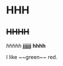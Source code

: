 # HHH
## ~~HHHH~~
*hhhhh*
**jjjjjj**
__hhhh__


<div class="alert alert-block alert-danger">
I like ~~green~~ red. 
</div>

